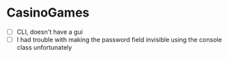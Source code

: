 # CasinoGames
- [ ] CLI, doesn't have a gui
- [ ] I had trouble with making the password field invisible using the console class unfortunately
